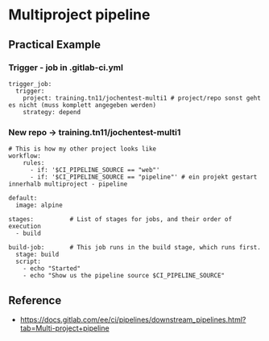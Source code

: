 # Multiproject pipeline 

## Practical Example 

### Trigger - job in .gitlab-ci.yml 

```
trigger_job:
  trigger:
    project: training.tn11/jochentest-multi1 # project/repo sonst geht es nicht (muss komplett angegeben werden) 
    strategy: depend
```

### New repo -> training.tn11/jochentest-multi1 

```
# This is how my other project looks like 
workflow:
    rules:
      - if: '$CI_PIPELINE_SOURCE == "web"'
      - if: '$CI_PIPELINE_SOURCE == "pipeline"' # ein projekt gestart innerhalb multiproject - pipeline 

default:
  image: alpine

stages:          # List of stages for jobs, and their order of execution
  - build
  
build-job:       # This job runs in the build stage, which runs first.
  stage: build
  script:
    - echo "Started"
    - echo "Show us the pipeline source $CI_PIPELINE_SOURCE"
```

## Reference 

  * https://docs.gitlab.com/ee/ci/pipelines/downstream_pipelines.html?tab=Multi-project+pipeline
